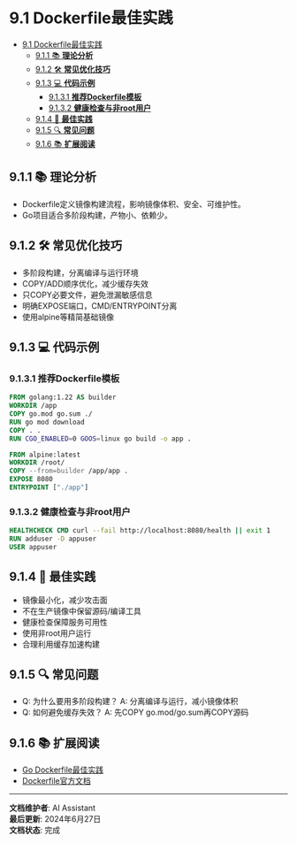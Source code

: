 # 9.1 Dockerfile最佳实践

<!-- TOC START -->
- [9.1 Dockerfile最佳实践](#dockerfile最佳实践)
  - [9.1.1 📚 **理论分析**](#📚-**理论分析**)
  - [9.1.2 🛠️ **常见优化技巧**](#🛠️-**常见优化技巧**)
  - [9.1.3 💻 **代码示例**](#💻-**代码示例**)
    - [9.1.3.1 **推荐Dockerfile模板**](#**推荐dockerfile模板**)
    - [9.1.3.2 **健康检查与非root用户**](#**健康检查与非root用户**)
  - [9.1.4 🎯 **最佳实践**](#🎯-**最佳实践**)
  - [9.1.5 🔍 **常见问题**](#🔍-**常见问题**)
  - [9.1.6 📚 **扩展阅读**](#📚-**扩展阅读**)
<!-- TOC END -->














## 9.1.1 📚 **理论分析**

- Dockerfile定义镜像构建流程，影响镜像体积、安全、可维护性。
- Go项目适合多阶段构建，产物小、依赖少。

## 9.1.2 🛠️ **常见优化技巧**

- 多阶段构建，分离编译与运行环境
- COPY/ADD顺序优化，减少缓存失效
- 只COPY必要文件，避免泄漏敏感信息
- 明确EXPOSE端口，CMD/ENTRYPOINT分离
- 使用alpine等精简基础镜像

## 9.1.3 💻 **代码示例**

### 9.1.3.1 **推荐Dockerfile模板**

```dockerfile
FROM golang:1.22 AS builder
WORKDIR /app
COPY go.mod go.sum ./
RUN go mod download
COPY . .
RUN CGO_ENABLED=0 GOOS=linux go build -o app .

FROM alpine:latest
WORKDIR /root/
COPY --from=builder /app/app .
EXPOSE 8080
ENTRYPOINT ["./app"]
```

### 9.1.3.2 **健康检查与非root用户**

```dockerfile
HEALTHCHECK CMD curl --fail http://localhost:8080/health || exit 1
RUN adduser -D appuser
USER appuser
```

## 9.1.4 🎯 **最佳实践**

- 镜像最小化，减少攻击面
- 不在生产镜像中保留源码/编译工具
- 健康检查保障服务可用性
- 使用非root用户运行
- 合理利用缓存加速构建

## 9.1.5 🔍 **常见问题**

- Q: 为什么要用多阶段构建？
  A: 分离编译与运行，减小镜像体积
- Q: 如何避免缓存失效？
  A: 先COPY go.mod/go.sum再COPY源码

## 9.1.6 📚 **扩展阅读**

- [Go Dockerfile最佳实践](https://geektutu.com/post/hpg-golang-dockerfile.html)
- [Dockerfile官方文档](https://docs.docker.com/engine/reference/builder/)

---

**文档维护者**: AI Assistant  
**最后更新**: 2024年6月27日  
**文档状态**: 完成
